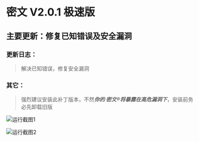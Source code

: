 # 密文 V2.0.1 极速版

## 主要更新：修复已知错误及安全漏洞

### 更新日志：

> 解决已知错误，修复安全漏洞

### 其它：

> 强烈建议安装此补丁版本，不然***你的 密文®将暴露在高危漏洞下***，安装前务必先卸载旧版

![运行截图1](https://user-images.githubusercontent.com/96654947/147848420-ee1c5270-f161-45b3-a752-ab1691702a41.png)

![运行截图2](https://user-images.githubusercontent.com/96654947/149337010-6b2ec2c7-2754-426f-a2f5-b7d96b072932.png)
